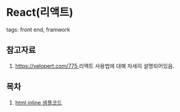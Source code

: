 # React(리액트)
tags: front end, framwork

## 참고자료
1. [https://velopert.com/775 ](https://velopert.com/775) 리액트 사용법에 대해 자세히 설명되어있음.


## 목차
1. [html inline 샘플코드](./sample/index.html)


